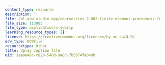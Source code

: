 ```yaml
---
content_type: resource
description: ''
file: /ol-ocw-studio-app/courses/res-2-002-finite-element-procedures-for-solids-and-structures-spring-2010/1aa9e49cc82b540d9a8c7b0374fe049b_EsiGSf2bt9k.vtt
file_size: 113085
file_type: application/x-subrip
learning_resource_types: []
license: https://creativecommons.org/licenses/by-nc-sa/4.0/
ocw_type: OCWFile
resourcetype: Other
title: 3play caption file
uid: 1aa9e49c-c82b-540d-9a8c-7b0374fe049b
---
```

